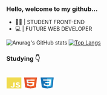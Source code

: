 ### Hello, welcome to my github...
- 👨‍💻 | STUDENT FRONT-END
- 💻 | FUTURE WEB DEVELOPER

![Anurag's GitHub stats](https://github-readme-stats.vercel.app/api?username=RhxDev&show_icons=true&theme=radical&hide_border=true)
[![Top Langs](https://github-readme-stats.vercel.app/api/top-langs/?username=RhxDev&layout=compact&theme=radical&hide_border=true)](https://github.com/anuraghazra/github-readme-stats)

### Studying 👇
<div style="display: inline_block"><br>
  <img align="center" alt="Fxn-Js" height="30" width="40" src="https://raw.githubusercontent.com/devicons/devicon/master/icons/javascript/javascript-plain.svg">
  <img align="center" alt="Fxn-HTML" height="30" width="40" src="https://raw.githubusercontent.com/devicons/devicon/master/icons/html5/html5-original.svg">
  <img align="center" alt="Fxn-CSS" height="30" width="40" src="https://raw.githubusercontent.com/devicons/devicon/master/icons/css3/css3-original.svg">
</div>
